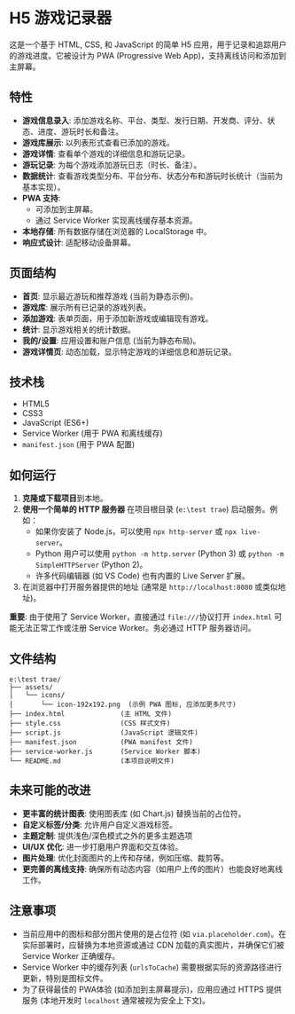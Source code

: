 # H5 游戏记录器

这是一个基于 HTML, CSS, 和 JavaScript 的简单 H5 应用，用于记录和追踪用户的游戏进度。它被设计为 PWA (Progressive Web App)，支持离线访问和添加到主屏幕。

## 特性

- **游戏信息录入**: 添加游戏名称、平台、类型、发行日期、开发商、评分、状态、进度、游玩时长和备注。
- **游戏库展示**: 以列表形式查看已添加的游戏。
- **游戏详情**: 查看单个游戏的详细信息和游玩记录。
- **游玩记录**: 为每个游戏添加游玩日志（时长、备注）。
- **数据统计**: 查看游戏类型分布、平台分布、状态分布和游玩时长统计（当前为基本实现）。
- **PWA 支持**: 
    - 可添加到主屏幕。
    - 通过 Service Worker 实现离线缓存基本资源。
- **本地存储**: 所有数据存储在浏览器的 LocalStorage 中。
- **响应式设计**: 适配移动设备屏幕。

## 页面结构

- **首页**: 显示最近游玩和推荐游戏 (当前为静态示例)。
- **游戏库**: 展示所有已记录的游戏列表。
- **添加游戏**: 表单页面，用于添加新游戏或编辑现有游戏。
- **统计**: 显示游戏相关的统计数据。
- **我的/设置**: 应用设置和账户信息 (当前为静态布局)。
- **游戏详情页**: 动态加载，显示特定游戏的详细信息和游玩记录。

## 技术栈

- HTML5
- CSS3
- JavaScript (ES6+)
- Service Worker (用于 PWA 和离线缓存)
- `manifest.json` (用于 PWA 配置)

## 如何运行
1.  **克隆或下载项目**到本地。
2.  **使用一个简单的 HTTP 服务器** 在项目根目录 (`e:\test trae`) 启动服务。例如：
    *   如果你安装了 Node.js，可以使用 `npx http-server` 或 `npx live-server`。
    *   Python 用户可以使用 `python -m http.server` (Python 3) 或 `python -m SimpleHTTPServer` (Python 2)。
    *   许多代码编辑器 (如 VS Code) 也有内置的 Live Server 扩展。
3.  在浏览器中打开服务器提供的地址 (通常是 `http://localhost:8080` 或类似地址)。

**重要**: 由于使用了 Service Worker，直接通过 `file:///`协议打开 `index.html` 可能无法正常工作或注册 Service Worker。务必通过 HTTP 服务器访问。

## 文件结构

```
e:\test trae/
├── assets/
│   └── icons/
│       └── icon-192x192.png  (示例 PWA 图标, 应添加更多尺寸)
├── index.html              (主 HTML 文件)
├── style.css               (CSS 样式文件)
├── script.js               (JavaScript 逻辑文件)
├── manifest.json           (PWA manifest 文件)
├── service-worker.js       (Service Worker 脚本)
└── README.md               (本项目说明文件)
```

## 未来可能的改进

-   **更丰富的统计图表**: 使用图表库 (如 Chart.js) 替换当前的占位符。
-   **自定义标签/分类**: 允许用户自定义游戏标签。
-   **主题定制**: 提供浅色/深色模式之外的更多主题选项
-   **UI/UX 优化**: 进一步打磨用户界面和交互体验。
-   **图片处理**: 优化封面图片的上传和存储，例如压缩、裁剪等。
-   **更完善的离线支持**: 确保所有动态内容（如用户上传的图片）也能良好地离线工作。

## 注意事项

-   当前应用中的图标和部分图片使用的是占位符 (如 `via.placeholder.com`)。在实际部署时，应替换为本地资源或通过 CDN 加载的真实图片，并确保它们被 Service Worker 正确缓存。
-   Service Worker 中的缓存列表 (`urlsToCache`) 需要根据实际的资源路径进行更新，特别是图标文件。
-   为了获得最佳的 PWA体验 (如添加到主屏幕提示)，应用应通过 HTTPS 提供服务 (本地开发时 `localhost` 通常被视为安全上下文)。